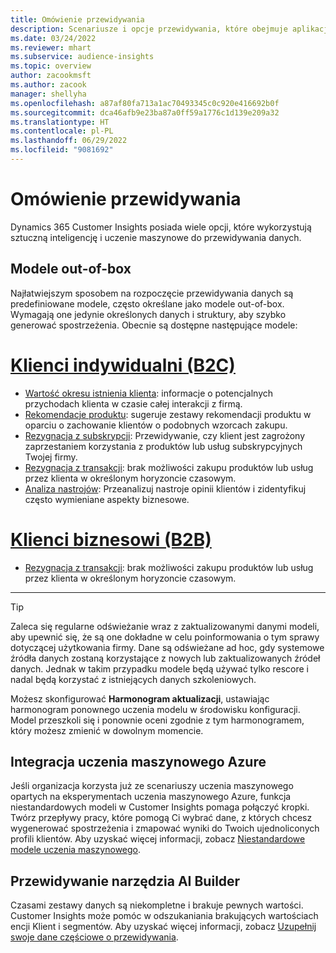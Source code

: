```yaml
---
title: Omówienie przewidywania
description: Scenariusze i opcje przewidywania, które obejmuje aplikacja Dynamics 365 Customer Insights.
ms.date: 03/24/2022
ms.reviewer: mhart
ms.subservice: audience-insights
ms.topic: overview
author: zacookmsft
ms.author: zacook
manager: shellyha
ms.openlocfilehash: a87af80fa713a1ac70493345c0c920e416692b0f
ms.sourcegitcommit: dca46afb9e23ba87a0ff59a1776c1d139e209a32
ms.translationtype: HT
ms.contentlocale: pl-PL
ms.lasthandoff: 06/29/2022
ms.locfileid: "9081692"
---
```

# <a name="predictions-overview"></a>Omówienie przewidywania

Dynamics 365 Customer Insights posiada wiele opcji, które wykorzystują sztuczną inteligencję i uczenie maszynowe do przewidywania danych. 

## <a name="out-of-box-models"></a>Modele out-of-box

Najłatwiejszym sposobem na rozpoczęcie przewidywania danych są predefiniowane modele, często określane jako modele out-of-box. Wymagają one jedynie określonych danych i struktury, aby szybko generować spostrzeżenia. Obecnie są dostępne następujące modele: 

# <a name="individual-consumers-b-to-c"></a>[Klienci indywidualni (B2C)](#tab/b2c)

- [Wartość okresu istnienia klienta](predict-customer-lifetime-value.md): informacje o potencjalnych przychodach klienta w czasie całej interakcji z firmą.
- [Rekomendacje produktu](predict-product-recommendation.md): sugeruje zestawy rekomendacji produktu w oparciu o zachowanie klientów o podobnych wzorcach zakupu.
- [Rezygnacja z subskrypcji](predict-subscription-churn.md): Przewidywanie, czy klient jest zagrożony zaprzestaniem korzystania z produktów lub usług subskrypcyjnych Twojej firmy.
- [Rezygnacja z transakcji](predict-transactional-churn.md): brak możliwości zakupu produktów lub usług przez klienta w określonym horyzoncie czasowym.
- [Analiza nastrojów](sentiment-analysis.md): Przeanalizuj nastroje opinii klientów i zidentyfikuj często wymieniane aspekty biznesowe.

# <a name="business-accounts-b-to-b"></a>[Klienci biznesowi (B2B)](#tab/b2b)

- [Rezygnacja z transakcji](predict-transactional-churn.md): brak możliwości zakupu produktów lub usług przez klienta w określonym horyzoncie czasowym.

---

> [!TIP]
> Zaleca się regularne odświeżanie wraz z zaktualizowanymi danymi modeli, aby upewnić się, że są one dokładne w celu poinformowania o tym sprawy dotyczącej użytkowania firmy. Dane są odświeżane ad hoc, gdy systemowe źródła danych zostaną korzystające z nowych lub zaktualizowanych źródeł danych. Jednak w takim przypadku modele będą używać tylko rescore i nadal będą korzystać z istniejących danych szkoleniowych.
> 
> Możesz skonfigurować **Harmonogram aktualizacji**, ustawiając harmonogram ponownego uczenia modelu w środowisku konfiguracji. Model przeszkoli się i ponownie oceni zgodnie z tym harmonogramem, który możesz zmienić w dowolnym momencie.


## <a name="azure-machine-learning-integration"></a>Integracja uczenia maszynowego Azure

Jeśli organizacja korzysta już ze scenariuszy uczenia maszynowego opartych na eksperymentach uczenia maszynowego Azure, funkcja niestandardowych modeli w Customer Insights pomaga połączyć kropki. Twórz przepływy pracy, które pomogą Ci wybrać dane, z których chcesz wygenerować spostrzeżenia i zmapować wyniki do Twoich ujednoliconych profili klientów. Aby uzyskać więcej informacji, zobacz [Niestandardowe modele uczenia maszynowego](custom-models.md).

## <a name="ai-builder-prediction"></a>Przewidywanie narzędzia AI Builder

Czasami zestawy danych są niekompletne i brakuje pewnych wartości. Customer Insights może pomóc w odszukaniania brakujących wartościach encji Klient i segmentów. Aby uzyskać więcej informacji, zobacz [Uzupełnij swoje dane częściowe o przewidywania](predictions.md).
